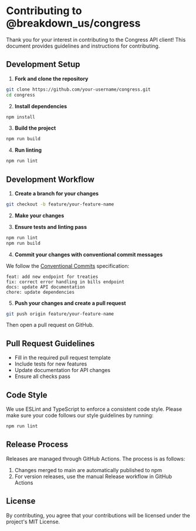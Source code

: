 # Contributing to @breakdown_us/congress

Thank you for your interest in contributing to the Congress API client! This document provides guidelines and instructions for contributing.

## Development Setup

1. **Fork and clone the repository**

```bash
git clone https://github.com/your-username/congress.git
cd congress
```

2. **Install dependencies**

```bash
npm install
```

3. **Build the project**

```bash
npm run build
```

4. **Run linting**

```bash
npm run lint
```

## Development Workflow

1. **Create a branch for your changes**

```bash
git checkout -b feature/your-feature-name
```

2. **Make your changes**

3. **Ensure tests and linting pass**

```bash
npm run lint
npm run build
```

4. **Commit your changes with conventional commit messages**

We follow the [Conventional Commits](https://www.conventionalcommits.org/) specification:

```
feat: add new endpoint for treaties
fix: correct error handling in bills endpoint
docs: update API documentation
chore: update dependencies
```

5. **Push your changes and create a pull request**

```bash
git push origin feature/your-feature-name
```

Then open a pull request on GitHub.

## Pull Request Guidelines

- Fill in the required pull request template
- Include tests for new features
- Update documentation for API changes
- Ensure all checks pass

## Code Style

We use ESLint and TypeScript to enforce a consistent code style. Please make sure your code follows our style guidelines by running:

```bash
npm run lint
```

## Release Process

Releases are managed through GitHub Actions. The process is as follows:

1. Changes merged to main are automatically published to npm
2. For version releases, use the manual Release workflow in GitHub Actions

## License

By contributing, you agree that your contributions will be licensed under the project's MIT License.
